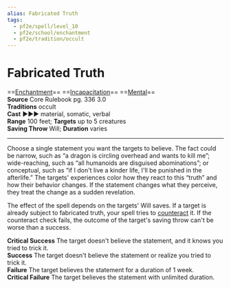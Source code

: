 ```yaml
---
alias: Fabricated Truth
tags:
  - pf2e/spell/level_10
  - pf2e/school/enchantment
  - pf2e/tradition/occult
---
```


# Fabricated Truth

==[Enchantment](../../../Traits/Enchantment.md)== ==[Incapacitation](../../../Traits/Incapacitation.md)== ==[Mental](../../../Traits/Mental.md)==  
__Source__ Core Rulebook pg. 336 3.0  
**Traditions** occult  
**Cast** ►►► material, somatic, verbal  
**Range** 100 feet; **Targets** up to 5 creatures  
**Saving Throw** Will; **Duration** varies

---

Choose a single statement you want the targets to believe. The fact could be narrow, such as “a dragon is circling overhead and wants to kill me”; wide-reaching, such as “all humanoids are disguised abominations”; or conceptual, such as “if I don't live a kinder life, I'll be punished in the afterlife.” The targets' experiences color how they react to this “truth” and how their behavior changes. If the statement changes what they perceive, they treat the change as a sudden revelation.

The effect of the spell depends on the targets' Will saves. If a target is already subject to fabricated truth, your spell tries to [counteract](../../../Rules/Counteracting.md) it. If the counteract check fails, the outcome of the target's saving throw can't be worse than a success.

**Critical Success** The target doesn't believe the statement, and it knows you tried to trick it.  
**Success** The target doesn't believe the statement or realize you tried to trick it.  
**Failure** The target believes the statement for a duration of 1 week.  
**Critical Failure** The target believes the statement with unlimited duration.
